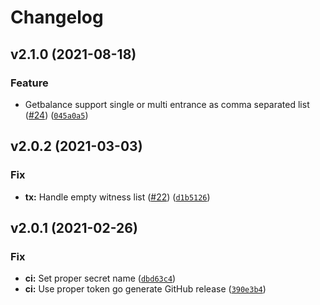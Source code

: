 # Changelog

<!--next-version-placeholder-->

## v2.1.0 (2021-08-18)
### Feature
* Getbalance support single or multi entrance as comma separated list ([#24](https://github.com/bitcoinvault/electrumx/issues/24)) ([`045a0a5`](https://github.com/bitcoinvault/electrumx/commit/045a0a5de1aa55be1c4aa845580b5a3f706762c6))

## v2.0.2 (2021-03-03)
### Fix
* **tx:** Handle empty witness list ([#22](https://github.com/bitcoinvault/electrumx/issues/22)) ([`d1b5126`](https://github.com/bitcoinvault/electrumx/commit/d1b5126edb7d453598189bd5cb03c690be13f57f))

## v2.0.1 (2021-02-26)
### Fix
* **ci:** Set proper secret name ([`dbd63c4`](https://github.com/bitcoinvault/electrumx/commit/dbd63c4df80b1968c8240540012a0581acc6d208))
* **ci:** Use proper token go generate GitHub release ([`390e3b4`](https://github.com/bitcoinvault/electrumx/commit/390e3b4907cbb03a1ca7391f2affb0131e8af741))
